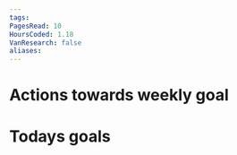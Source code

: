 ```yaml
---
tags: 
PagesRead: 10
HoursCoded: 1.18
VanResearch: false
aliases:
---
```

# Actions towards weekly goal
# Todays goals